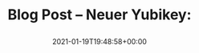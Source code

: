 ---
retweeted: false
source: <a href="https://mobile.twitter.com" rel="nofollow">Twitter Web App</a>
entities:
  hashtags: []
  symbols: []
  user_mentions: []
  urls:
  - url: https://t.co/sUx7z9CC5T
    expanded_url: https://bascht.com/blog/2021/01/18/neuer-yubikey/
    display_url: bascht.com/blog/2021/01/1…
    indices:
    - '27'
    - '50'
display_text_range:
- '0'
- '50'
favorite_count: '3'
id_str: '1351617667631886338'
truncated: false
retweet_count: '0'
id: '1351617667631886338'
possibly_sensitive: false
created_at: Tue Jan 19 19:48:58 +0000 2021
favorited: false
full_text: 'Blog Post – Neuer Yubikey:'
lang: de
quote_url: https://bascht.com/blog/2021/01/18/neuer-yubikey/
tags:
- pesos/twitter
date: '2021-01-19T19:48:58+00:00'
src: https://twitter.com/bascht/status/1351617667631886338
original_url: https://twitter.com/bascht/status/1351617667631886338
type: twitter_tweet
text: 'Blog Post – Neuer Yubikey:'
title: 'Blog Post – Neuer Yubikey:

  '

---
